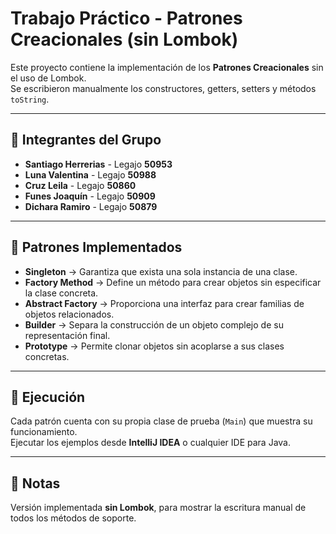 # Trabajo Práctico - Patrones Creacionales (sin Lombok)

Este proyecto contiene la implementación de los **Patrones Creacionales** sin el uso de Lombok.  
Se escribieron manualmente los constructores, getters, setters y métodos `toString`.

---

## 👥 Integrantes del Grupo
- **Santiago Herrerias** - Legajo **50953**
- **Luna Valentina** - Legajo **50988**
- **Cruz Leila** - Legajo **50860**
- **Funes Joaquín** - Legajo **50909**
- **Dichara Ramiro** - Legajo **50879**

---

## 📘 Patrones Implementados
- **Singleton** → Garantiza que exista una sola instancia de una clase.  
- **Factory Method** → Define un método para crear objetos sin especificar la clase concreta.  
- **Abstract Factory** → Proporciona una interfaz para crear familias de objetos relacionados.  
- **Builder** → Separa la construcción de un objeto complejo de su representación final.  
- **Prototype** → Permite clonar objetos sin acoplarse a sus clases concretas.  

---

## 🚀 Ejecución
Cada patrón cuenta con su propia clase de prueba (`Main`) que muestra su funcionamiento.  
Ejecutar los ejemplos desde **IntelliJ IDEA** o cualquier IDE para Java.

---

## 📑 Notas
Versión implementada **sin Lombok**, para mostrar la escritura manual de todos los métodos de soporte.
